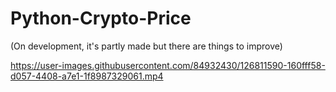 # Python-Crypto-Price
(On development, it's partly made but there are things to improve)


https://user-images.githubusercontent.com/84932430/126811590-160fff58-d057-4408-a7e1-1f8987329061.mp4

